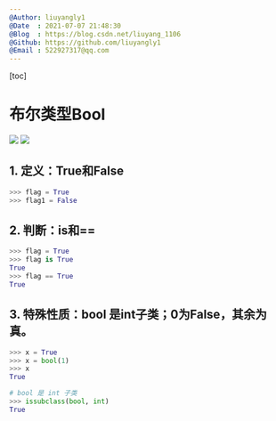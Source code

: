 ```yaml
---
@Author: liuyangly1
@Date  : 2021-07-07 21:48:30
@Blog  : https://blog.csdn.net/liuyang_1106
@Github: https://github.com/liuyangly1
@Email : 522927317@qq.com
---
```


[toc]

# 布尔类型Bool

[<img src="https://img.shields.io/badge/Github-%E8%AF%B7%E7%82%B9%E4%B8%AAStar%EF%BC%8C%E6%84%9F%E8%B0%A2%EF%BC%81-red" />](https://github.com/liuyangly1) [<img src="https://img.shields.io/badge/CSDN-%E8%AF%B7%E7%82%B9%E4%B8%80%E4%B8%AA%E5%85%B3%E6%B3%A8%EF%BC%8C%E6%84%9F%E8%B0%A2%EF%BC%81-brightgreen" />](https://blog.csdn.net/liuyang_1106)

## 1. 定义：True和False

```python
>>> flag = True 
>>> flag1 = False
```

## 2. 判断：is和==

```python
>>> flag = True
>>> flag is True
True
>>> flag == True
True
```

## 3. 特殊性质：bool 是int子类；0为False，其余为真。

```python
>>> x = True
>>> x = bool(1)
>>> x
True

# bool 是 int 子类
>>> issubclass(bool, int) 
True
```

